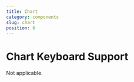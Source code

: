 ```yaml
---
title: Chart
category: components
slug: chart
position: 6
---
```

# Chart Keyboard Support

Not applicable.

